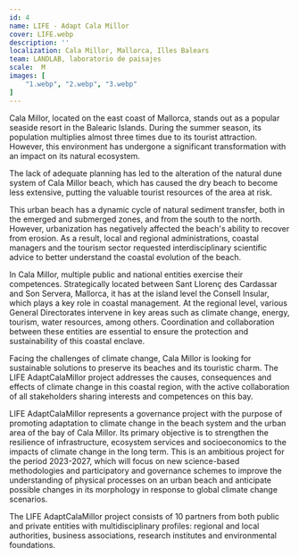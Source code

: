 ```yaml
---
id: 4
name: LIFE - Adapt Cala Millor
cover: LIFE.webp
description: ''
localization: Cala Millor, Mallorca, Illes Balears
team: LANDLAB, laboratorio de paisajes
scale:  M
images: [
    "1.webp", "2.webp", "3.webp"
]
---
```


Cala Millor, located on the east coast of Mallorca, stands out as a popular seaside resort in the Balearic Islands. During the summer season, its population multiplies almost three times due to its tourist attraction. However, this environment has undergone a significant transformation with an impact on its natural ecosystem.

The lack of adequate planning has led to the alteration of the natural dune system of Cala Millor beach, which has caused the dry beach to become less extensive, putting the valuable tourist resources of the area at risk.

This urban beach has a dynamic cycle of natural sediment transfer, both in the emerged and submerged zones, and from the south to the north. However, urbanization has negatively affected the beach's ability to recover from erosion. As a result, local and regional administrations, coastal managers and the tourism sector requested interdisciplinary scientific advice to better understand the coastal evolution of the beach.

In Cala Millor, multiple public and national entities exercise their competences. Strategically located between Sant Llorenç des Cardassar and Son Servera, Mallorca, it has at the island level the Consell Insular, which plays a key role in coastal management. At the regional level, various General Directorates intervene in key areas such as climate change, energy, tourism, water resources, among others. Coordination and collaboration between these entities are essential to ensure the protection and sustainability of this coastal enclave.

Facing the challenges of climate change, Cala Millor is looking for sustainable solutions to preserve its beaches and its touristic charm. The LIFE AdaptCalaMillor project addresses the causes, consequences and effects of climate change in this coastal region, with the active collaboration of all stakeholders sharing interests and competences on this bay.

LIFE AdaptCalaMillor represents a governance project with the purpose of promoting adaptation to climate change in the beach system and the urban area of the bay of Cala Millor. Its primary objective is to strengthen the resilience of infrastructure, ecosystem services and socioeconomics to the impacts of climate change in the long term. This is an ambitious project for the period 2023-2027, which will focus on new science-based methodologies and participatory and governance schemes to improve the understanding of physical processes on an urban beach and anticipate possible changes in its morphology in response to global climate change scenarios.

The LIFE AdaptCalaMillor project consists of 10 partners from both public and private entities with multidisciplinary profiles: regional and local authorities, business associations, research institutes and environmental foundations.